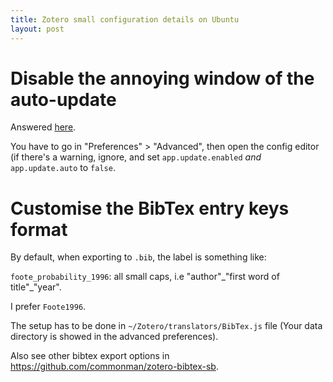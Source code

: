 ```yaml
---
title: Zotero small configuration details on Ubuntu
layout: post
---
```


# Disable the annoying window of the auto-update

Answered
[here](https://forums.zotero.org/discussion/36581/disable-check-for-updates/).

You have to go in "Preferences" > "Advanced", then open the config editor (if
there's a warning, ignore, and set `app.update.enabled` *and* `app.update.auto`
to `false`.

# Customise the BibTex entry keys format

By default, when exporting to `.bib`, the label is something like:

`foote_probability_1996`: all small caps, i.e "author"\_"first word of title"\_"year".

I prefer `Foote1996`.

The setup has to be done in `~/Zotero/translators/BibTex.js` file (Your data
directory is showed in the advanced preferences).

Also see other bibtex export options in
<https://github.com/commonman/zotero-bibtex-sb>.

